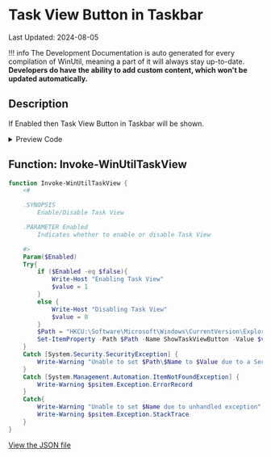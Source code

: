 # Task View Button in Taskbar

Last Updated: 2024-08-05


!!! info
     The Development Documentation is auto generated for every compilation of WinUtil, meaning a part of it will always stay up-to-date. **Developers do have the ability to add custom content, which won't be updated automatically.**


## Description

If Enabled then Task View Button in Taskbar will be shown.

<!-- BEGIN CUSTOM CONTENT -->

<!-- END CUSTOM CONTENT -->

<details>
<summary>Preview Code</summary>

```json
{
  "Content": "Task View Button in Taskbar",
  "Description": "If Enabled then Task View Button in Taskbar will be shown.",
  "category": "Customize Preferences",
  "panel": "2",
  "Order": "a203_",
  "Type": "Toggle"
}
```
</details>

## Function: Invoke-WinUtilTaskView
```powershell
function Invoke-WinUtilTaskView {
    <#

    .SYNOPSIS
        Enable/Disable Task View

    .PARAMETER Enabled
        Indicates whether to enable or disable Task View

    #>
    Param($Enabled)
    Try{
        if ($Enabled -eq $false){
            Write-Host "Enabling Task View"
            $value = 1
        }
        else {
            Write-Host "Disabling Task View"
            $value = 0
        }
        $Path = "HKCU:\Software\Microsoft\Windows\CurrentVersion\Explorer\Advanced"
        Set-ItemProperty -Path $Path -Name ShowTaskViewButton -Value $value
    }
    Catch [System.Security.SecurityException] {
        Write-Warning "Unable to set $Path\$Name to $Value due to a Security Exception"
    }
    Catch [System.Management.Automation.ItemNotFoundException] {
        Write-Warning $psitem.Exception.ErrorRecord
    }
    Catch{
        Write-Warning "Unable to set $Name due to unhandled exception"
        Write-Warning $psitem.Exception.StackTrace
    }
}

```


<!-- BEGIN SECOND CUSTOM CONTENT -->

<!-- END SECOND CUSTOM CONTENT -->

[View the JSON file](https://github.com/ChrisTitusTech/winutil/tree/main/config/tweaks.json)

